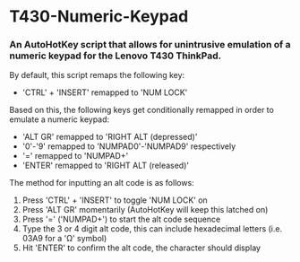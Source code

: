 # T430-Numeric-Keypad

### An AutoHotKey script that allows for unintrusive emulation of a numeric keypad for the Lenovo T430 ThinkPad.

By default, this script remaps the following key:
  - 'CTRL' + 'INSERT' remapped to 'NUM LOCK'

Based on this, the following keys get conditionally remapped in order to emulate a numeric keypad:
  - 'ALT GR' remapped to 'RIGHT ALT (depressed)'
  - '0'-'9' remapped to 'NUMPAD0'-'NUMPAD9' respectively
  - '=' remapped to 'NUMPAD+'
  - 'ENTER' remapped to 'RIGHT ALT (released)'

The method for inputting an alt code is as follows:
  1) Press 'CTRL' + 'INSERT' to toggle 'NUM LOCK' on
  2) Press 'ALT GR' momentarily (AutoHotKey will keep this latched on)
  3) Press '=' ('NUMPAD+') to start the alt code sequence
  4) Type the 3 or 4 digit alt code, this can include hexadecimal letters (i.e. 03A9 for a 'Ω' symbol)
  5) Hit 'ENTER' to confirm the alt code, the character should display
